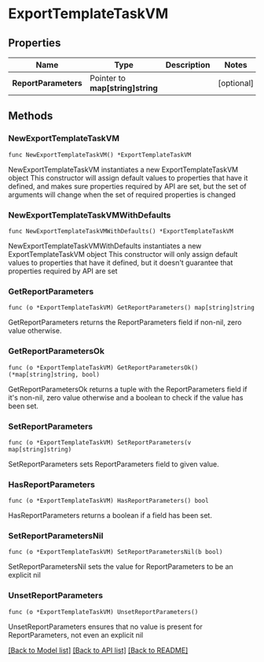 # ExportTemplateTaskVM

## Properties

Name | Type | Description | Notes
------------ | ------------- | ------------- | -------------
**ReportParameters** | Pointer to **map[string]string** |  | [optional] 

## Methods

### NewExportTemplateTaskVM

`func NewExportTemplateTaskVM() *ExportTemplateTaskVM`

NewExportTemplateTaskVM instantiates a new ExportTemplateTaskVM object
This constructor will assign default values to properties that have it defined,
and makes sure properties required by API are set, but the set of arguments
will change when the set of required properties is changed

### NewExportTemplateTaskVMWithDefaults

`func NewExportTemplateTaskVMWithDefaults() *ExportTemplateTaskVM`

NewExportTemplateTaskVMWithDefaults instantiates a new ExportTemplateTaskVM object
This constructor will only assign default values to properties that have it defined,
but it doesn't guarantee that properties required by API are set

### GetReportParameters

`func (o *ExportTemplateTaskVM) GetReportParameters() map[string]string`

GetReportParameters returns the ReportParameters field if non-nil, zero value otherwise.

### GetReportParametersOk

`func (o *ExportTemplateTaskVM) GetReportParametersOk() (*map[string]string, bool)`

GetReportParametersOk returns a tuple with the ReportParameters field if it's non-nil, zero value otherwise
and a boolean to check if the value has been set.

### SetReportParameters

`func (o *ExportTemplateTaskVM) SetReportParameters(v map[string]string)`

SetReportParameters sets ReportParameters field to given value.

### HasReportParameters

`func (o *ExportTemplateTaskVM) HasReportParameters() bool`

HasReportParameters returns a boolean if a field has been set.

### SetReportParametersNil

`func (o *ExportTemplateTaskVM) SetReportParametersNil(b bool)`

 SetReportParametersNil sets the value for ReportParameters to be an explicit nil

### UnsetReportParameters
`func (o *ExportTemplateTaskVM) UnsetReportParameters()`

UnsetReportParameters ensures that no value is present for ReportParameters, not even an explicit nil

[[Back to Model list]](../README.md#documentation-for-models) [[Back to API list]](../README.md#documentation-for-api-endpoints) [[Back to README]](../README.md)


